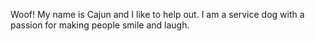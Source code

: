 Woof! My name is Cajun and I like to help out. I am a service dog with a passion for making people smile and laugh. 
